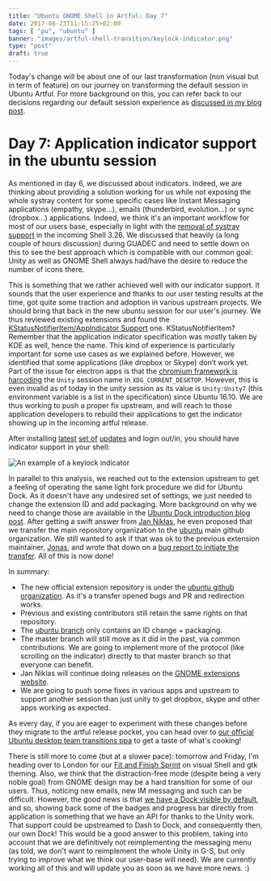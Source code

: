 ```yaml
---
title: "Ubuntu GNOME Shell in Artful: Day 7"
date: 2017-08-23T11:15:25+02:00
tags: [ "pu", "ubuntu" ]
banner: "images/artful-shell-transition/keylock-indicator.png"
type: "post"
draft: true
---
```



Today's change will be about one of our last transformation (non visual but in term of feature) on our journey on transforming the default session in Ubuntu Artful. For more background on this, you can refer back to our decisions regarding our default session experience as [discussed in my blog post](/2017/08/03/ubuntu--guadec-2017-and-plans-for-gnome-shell-migration/).

# Day 7: Application indicator support in the ubuntu session

As mentioned in day 6, we discussed about indicators. Indeed, we are thinking about providing a solution working for us while not exposing the whole systray content for some specific cases like Instant Messaging applications (empathy, skype…), emails (thunderbird, evolution…) or sync (dropbox…) applications. Indeed, we think it's an important workflow for most of our users base, especially in light with the [removal of systray support](https://git.gnome.org/browse/gnome-shell/commit/?id=f1ee6c69d74884e294dd5872c73691d5fd2ba09a) in the incoming Shell 3.26. We discussed that heavily (a long couple of hours discussion) during GUADEC and need to settle down on this to see the best approach which is compatible with our common goal: Unity as well as GNOME Shell always had/have the desire to reduce the number of icons there.

This is something that we rather achieved well with our indicator support. It sounds that the user experience and thanks to our user testing results at the time, got quite some traction and adoption in various upstream projects. We should bring that back in the new ubuntu session for our user's journey. We thus reviewed existing extensions and found the [KStatusNotifierItem/AppIndicator Support](https://extensions.gnome.org/extension/615/appindicator-support/) one. KStatusNotifierItem? Remember that the application indicator specification was mostly taken by KDE as well, hence the name. This kind of experience is particularly important for some use cases as we explained before. However, we identified that some applications (like dropbox or Skype) don’t work yet. Part of the issue for electron apps is that the [chromium framework is harcoding](https://chromium.googlesource.com/chromium/src/+/master/chrome/browser/ui/libgtkui/app_indicator_icon.cc#98) the `Unity` session name in `XDG_CURRENT_DESKTOP`. However, this is even invalid as of today in the unity session as its value is `Unity:Unity7` (this environment variable is a list in the specification) since Ubuntu 16.10. We are thus working to push a proper fix upstream, and will reach to those application developers to rebuild their applications to get the indicator showing up in the incoming artful release.

After installing [latest](https://launchpad.net/ubuntu/+source/ubuntu-meta/1.397) [set of](https://launchpad.net/ubuntu/+source/gnome-shell-extension-appindicator) [updates](https://launchpad.net/ubuntu/+source/gnome-shell/3.24.3-0ubuntu7) and login out/in, you should have indicator support in your shell:

![An example of a keylock indicator](/images/artful-shell-transition/keylock-indicator.png)

In parallel to this analysis, we reached out to the extension upstream to get a feeling of operating the same light fork procedure we did for Ubuntu Dock. As it doesn't have any undesired set of settings, we just needed to change the extension ID and add packaging. More background on why we need to change those are available in the [Ubuntu Dock introduction blog post](https://didrocks.fr/2017/08/18/ubuntu-gnome-shell-in-artful-day-5/). After getting a swift answer from [Jan Niklas](https://github.com/rgcjonas/gnome-shell-extension-appindicator), he even proposed that we transfer the main repository organization to the [ubuntu](https://github.com/ubuntu/) main github organization. We still wanted to ask if that was ok to the previous extension maintainer, [Jonas](https://github.com/rgcjonas), and wrote that down on a [bug report to initiate the transfer](https://github.com/rgcjonas/gnome-shell-extension-appindicator/issues/82). All of this is now done!

In summary:

* The new official extension repository is under the [ubuntu github organization](https://github.com/ubuntu/gnome-shell-extension-appindicator). As it's a transfer opened bugs and PR and redirection works.
* Previous and existing contributors still retain the same rights on that repository.
* The [ubuntu branch](https://github.com/ubuntu/gnome-shell-extension-appindicator/tree/ubuntu) only contains an ID change + packaging.
* The master branch will still move as it did in the past, via common contributions. We are going to implement more of the protocol (like scrolling on the indicator) directly to that master branch so that everyone can benefit.
* Jan Niklas will continue doing releases on the [GNOME extensions website](https://extensions.gnome.org/).
* We are going to push some fixes in various apps and upstream to support another session than just unity to get dropbox, skype and other apps working as expected.

As every day, if you are eager to experiment with these changes before they migrate to the artful release pocket, you can head over to [our official Ubuntu desktop team transitions ppa](https://launchpad.net/~ubuntu-desktop/+archive/ubuntu/transitions) to get a taste of what's cooking!

There is still more to come (but at a slower pace): tomorrow and Friday, I'm heading over to London for our [Fit and Finish Sprint](https://insights.ubuntu.com/2017/08/08/ubuntu-artful-desktop-fit-and-finish-sprint/) on visual Shell and gtk theming. Also, we think that the distraction-free mode (despite being a very noble goal) from GNOME design may be a hard transition for some of our users. Thus, noticing new emails, new IM messaging and such can be difficult. However, the good news is that [we have a Dock visible by default](https://didrocks.fr/2017/08/18/ubuntu-gnome-shell-in-artful-day-5/), and so, showing back some of the badges and progress bar directly from application is something that we have an API for thanks to the Unity work. That support could be upstreamed to Dash to Dock, and consequently then, our own Dock! This would be a good answer to this problem, taking into account that we are definitively not reimplementing the messaging menu (as told, we don't want to reimplement the whole Unity in G-S, but only trying to improve what we think our user-base will need). We are currently working all of this and will update you as soon as we have more news. :)


